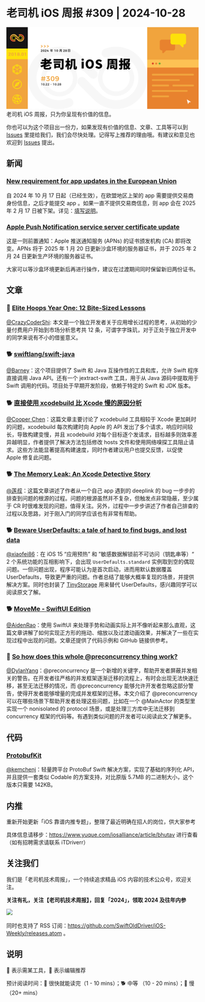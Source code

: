 # 老司机 iOS 周报 #309 | 2024-10-28

![ios-weekly](https://github.com/SwiftOldDriver/iOS-Weekly/blob/master/assets/weekly-header/309.jpg?raw=true)
老司机 iOS 周报，只为你呈现有价值的信息。

你也可以为这个项目出一份力，如果发现有价值的信息、文章、工具等可以到 [Issues](https://github.com/SwiftOldDriver/iOS-Weekly/issues) 里提给我们，我们会尽快处理。记得写上推荐的理由哦。有建议和意见也欢迎到 [Issues](https://github.com/SwiftOldDriver/iOS-Weekly/issues) 提出。

## 新闻

### [New requirement for app updates in the European Union](https://developer.apple.com/news/?id=yfacfeal)

自 2024 年 10 月 17 日起（已经生效），在欧盟地区上架的 app 需要提供交易商身份信息，之后才能提交 app 。如果一直不提供交易商信息，则 app 会在 2025 年 2 月 17 日被下架。详见：[填写说明](https://developer.apple.com/help/app-store-connect/manage-compliance-information/manage-european-union-digital-services-act-trader-requirements/)。


### [Apple Push Notification service server certificate update](https://developer.apple.com/news/?id=09za8wzy)

这是一则前置通知：Apple 推送通知服务 (APNs) 的证书颁发机构 (CA) 即将改变。APNs 将于 2025 年 1 月 20 日更新沙盒环境的服务器证书，并于 2025 年 2 月 24 日更新生产环境的服务器证书。

大家可以等沙盒环境更新后再进行操作，建议在过渡期间同时保留新旧两份证书。

## 文章

### 🐢 [Elite Hoops Year One: 12 Bite-Sized Lessons](https://www.swiftjectivec.com/elite-hoops-gaining-users-as-an-indie-app-with-paid-ads-and-lessons-learned/)

[@CrazyCoderShi](https://github.com/CrazyCoderShi): 本文是一个独立开发者关于应用增长过程的思考，从初始的少量付费用户开始到市场分析思考共 12 条，可谓字字珠玑，对于正处于独立开发中的同学来说有不小的借鉴意义。

### 🐕 [swiftlang/swift-java](https://github.com/swiftlang/swift-java)

[@Barney](https://github.com/BarneyZhaoooo)：这个项目提供了 Swift 和 Java 互操作性的工具和库，允许 Swift 程序直接调用 Java API。还有一个 jextract-swift 工具，用于从 Java 源码中提取用于 Swift 调用的代码。项目处于早期开发阶段，依赖于特定的 Swift 和 JDK 版本。

### 🐕 [直接使用 xcodebuild 比 Xcode 慢的原因分析](https://github.com/wojciech-kulik/xcodebuild.nvim/issues/201#issuecomment-2423828065)

[@Cooper Chen](https://github.com/cjlcooper)：这篇文章主要讨论了 xcodebuild 工具相较于 Xcode 更加耗时的问题，xcodebuild 每次构建时向 Apple 的 API 发出了多个请求，响应时间较长，导致构建变慢，并且 xcodebuild 对每个目标逐个发请求，目标越多则效率差异越明显，作者提供了解决方法包括修改 hosts 文件和使用网络嗅探工具阻止请求。这些方法能显著提高构建速度，同时作者建议用户也提交反馈，以促使 Apple 修复此问题。


### 🐕 [The Memory Leak: An Xcode Detective Story](https://www.emergetools.com/blog/posts/the-memory-leak-an-xcode-detective-story)

[@莲叔](https://github.com/aaaron7)：这篇文章讲述了作者从一个自己 app 遇到的 deeplink 的 bug 一步步的排查到问题的根源的过程。问题的根源虽然并不复杂，但触发点非常隐蔽，至少属于 CR 时很难发现的问题，值得关注。另外，过程中一步步讲述了作者自己排查的过程以及思路，对于刚入门的同学应该也有非常有帮助。


### 🐕 [Beware UserDefaults: a tale of hard to find bugs, and lost data](https://christianselig.com/2024/10/beware-userdefaults/)

[@xiaofei86](https://github.com/xiaofei86)：在 iOS 15 “应用预热” 和 ”敏感数据解锁前不可访问（钥匙串等）“ 2 个系统功能的互相影响下，会出现 `UserDefaults.standard` 实例取到空的偶现问题。一但问题出现，程序可能认为是首次启动，进而用默认数据覆盖 UserDefaults，导致更严重的问题。作者总结了能够大概率复现的场景，并提供解决方案。同时也封装了 [TinyStorage](https://github.com/christianselig/TinyStorage) 用来替代 UserDefaults，感兴趣同学可以阅读原文了解。

### 🐕 [MoveMe - SwiftUI Edition](https://whackylabs.com/swift/swiftui/ios/animation/2024/09/12/moveme-swiftui-edition/)

[@AidenRao](https://weibo.com/AidenRao)：使用 SwiftUI 来处理手势和动画实际上并不像听起来那么直观，这篇文章讲解了如何实现正方形的拖动、缩放以及过渡动画效果，并解决了一些在实现过程中出现的问题。文章还提供了代码示例和 GitHub 链接供参考。

### 🐎 [So how does this whole @preconcurrency thing work?](https://www.massicotte.org/preconcurrency)

[@DylanYang](https://github.com/Dylan19Yang)：@preconcurrency 是一个新增的关键字，帮助开发者屏蔽并发相关的警告。在开发者往严格的并发框架逐渐迁移的流程上，有时会出现无法快速迁移，甚至无法迁移的情况，而 @preconcurrency 能够允许开发者忽略这部分警告，使得开发者能够增量的完成并发框架的迁移。本文介绍了 @preconcurrency 可以在哪些场景下帮助开发者处理这些问题，比如在一个 @MainActor 的类型里实现一个 nonisolated 的 protocol 场景，或是处理三方库中无法迁移到 concurrency 框架的代码等。有遇到类似问题的开发者可以阅读此文了解更多。

## 代码

### [ProtobufKit](https://github.com/OpenSwiftUIProject/ProtobufKit)

[@kemchenj](https://kemchenj.github.io/)：轻量跨平台 ProtoBuf Swift 解决方案，实现了基础的序列化 API，并且提供一套类似 Codable 的方案支持，对比原版 5.7MB 的二进制大小，这个版本只需要 142KB。

## 内推

重新开始更新「iOS 靠谱内推专题」，整理了最近明确在招人的岗位，供大家参考

具体信息请移步：https://www.yuque.com/iosalliance/article/bhutav 进行查看（如有招聘需求请联系 iTDriverr）

## 关注我们

我们是「老司机技术周报」，一个持续追求精品 iOS 内容的技术公众号，欢迎关注。

**关注有礼，关注【老司机技术周报】，回复「2024」，领取 2024 及往年内参**

![](https://github.com/SwiftOldDriver/iOS-Weekly/blob/master/assets/qrcode_for_wechat.jpg?raw=true)

同时也支持了 RSS 订阅：https://github.com/SwiftOldDriver/iOS-Weekly/releases.atom 。

## 说明

🚧 表示需某工具，🌟 表示编辑推荐

预计阅读时间：🐎 很快就能读完（1 - 10 mins）；🐕 中等 （10 - 20 mins）；🐢 慢（20+ mins）
